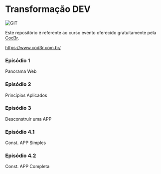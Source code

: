 # Transformação DEV

<div align="left">
    <img src="https://img.shields.io/badge/-GIT-orange?style=for-the-badge" alt="GIT">
</div>

Este repositório é referente ao curso evento oferecido gratuitamente pela [Cod3r](https://www.cod3r.com.br/).

https://www.cod3r.com.br/

### Episódio 1

Panorama Web

### Episódio 2

Princípios Aplicados

### Episódio 3

Desconstruir uma APP

### Episódio 4.1

Const. APP Simples

### Episódio 4.2

Const. APP Completa

